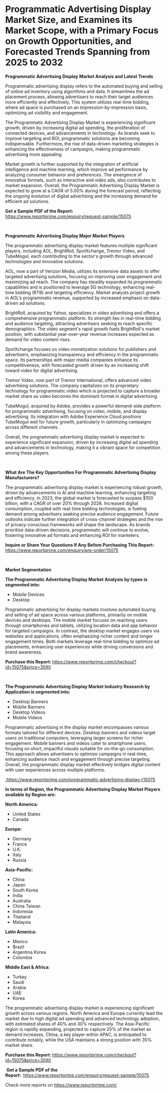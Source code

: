 <p><h1>Programmatic Advertising Display Market Size, and Examines its Market Scope, with a Primary Focus on Growth Opportunities, and Forecasted Trends Spanning from 2025 to 2032</h1></p><p><strong>Programmatic Advertising Display Market Analysis and Latest Trends</strong></p>
<p><p>Programmatic advertising display refers to the automated buying and selling of online ad inventory using algorithms and data. It streamlines the ad placement process, allowing advertisers to reach their target audiences more efficiently and effectively. This system utilizes real-time bidding, where ad space is purchased on an impression-by-impression basis, optimizing ad visibility and engagement.</p><p>The Programmatic Advertising Display Market is experiencing significant growth, driven by increasing digital ad spending, the proliferation of connected devices, and advancements in technology. As brands seek to improve targeting and ROI, programmatic solutions are becoming indispensable. Furthermore, the rise of data-driven marketing strategies is enhancing the effectiveness of campaigns, making programmatic advertising more appealing.</p><p>Market growth is further supported by the integration of artificial intelligence and machine learning, which improve ad performance by analyzing consumer behavior and preferences. The emergence of innovative formats, such as interactive and video ads, also contributes to market expansion. Overall, the Programmatic Advertising Display Market is expected to grow at a CAGR of 5.00% during the forecast period, reflecting the ongoing evolution of digital advertising and the increasing demand for efficient ad solutions.</p></p>
<p><strong>Get a Sample PDF of the Report:&nbsp;</strong> <a href="https://www.reportprime.com/enquiry/request-sample/15075?utm_campaign=2245&utm_medium=2&utm_source=Github&utm_content=ia&utm_term=20032025&utm_id=programmatic-advertising-display">https://www.reportprime.com/enquiry/request-sample/15075</a></p>
<p>&nbsp;</p>
<p><strong>Programmatic Advertising Display Major Market Players</strong></p>
<p><p>The programmatic advertising display market features multiple significant players, including AOL, BrightRoll, SpotXchange, Tremor Video, and TubeMogul, each contributing to the sector's growth through advanced technologies and innovative solutions.</p><p>AOL, now a part of Verizon Media, utilizes its extensive data assets to offer targeted advertising solutions, focusing on improving user engagement and maximizing ad reach. The company has steadily expanded its programmatic capabilities and is positioned to leverage 5G technology, enhancing real-time bidding (RTB) and targeting efficiency. Market analysts project growth in AOL’s programmatic revenue, supported by increased emphasis on data-driven ad solutions.</p><p>BrightRoll, acquired by Yahoo, specializes in video advertising and offers a comprehensive programmatic platform. Its strength lies in real-time bidding and audience targeting, attracting advertisers seeking to reach specific demographics. The video segment's rapid growth fuels BrightRoll's market position, with substantial year-over-year revenue increases expected as demand for video content rises.</p><p>SpotXchange focuses on video monetization solutions for publishers and advertisers, emphasizing transparency and efficiency in the programmatic space. Its partnerships with major media companies enhance its competitiveness, with forecasted growth driven by an increasing shift toward video for digital advertising.</p><p>Tremor Video, now part of Tremor International, offers advanced video advertising solutions. The company capitalizes on its proprietary technology for programmatic video which is projected to capture a broader market share as video becomes the dominant format in digital advertising.</p><p>TubeMogul, acquired by Adobe, provides a powerful demand-side platform for programmatic advertising, focusing on video, mobile, and display advertising. Its integration with Adobe Experience Cloud positions TubeMogul well for future growth, particularly in optimizing campaigns across different channels.</p><p>Overall, the programmatic advertising display market is expected to experience significant expansion, driven by increasing digital ad spending and advancements in technology, making it a vibrant space for competition among these players.</p></p>
<p>&nbsp;</p>
<p><strong>What Are The Key Opportunities For Programmatic Advertising Display Manufacturers?</strong></p>
<p><p>The programmatic advertising display market is experiencing robust growth, driven by advancements in AI and machine learning, enhancing targeting and efficiency. In 2023, the global market is forecasted to surpass $100 billion, with a CAGR of over 20% through 2028. Increased digital consumption, coupled with real-time bidding technologies, is fueling demand among advertisers seeking precise audience engagement. Future outlooks indicate further integration of cross-channel strategies and the rise of privacy-conscious frameworks will shape the landscape. As brands prioritize data-driven decisions, programmatic will continue to evolve, fostering innovative ad formats and enhancing ROI for marketers.</p></p>
<p><strong>Inquire or Share Your Questions If Any Before Purchasing This Report:</strong> <a href="https://www.reportprime.com/enquiry/pre-order/15075?utm_campaign=2245&utm_medium=2&utm_source=Github&utm_content=ia&utm_term=20032025&utm_id=programmatic-advertising-display">https://www.reportprime.com/enquiry/pre-order/15075</a></p>
<p>&nbsp;</p>
<p><strong>Market Segmentation</strong></p>
<p><strong>The Programmatic Advertising Display Market Analysis by types is segmented into:</strong></p>
<p><ul><li>Mobile Devices</li><li>Desktop</li></ul></p>
<p><p>Programmatic advertising for display markets involves automated buying and selling of ad space across various platforms, primarily on mobile devices and desktops. The mobile market focuses on reaching users through smartphones and tablets, utilizing location data and app behavior for targeted campaigns. In contrast, the desktop market engages users via websites and applications, often emphasizing richer content and longer engagement times. Both markets leverage real-time bidding to optimize ad placements, enhancing user experiences while driving conversions and brand awareness.</p></p>
<p><strong>Purchase this Report:&nbsp;</strong><a href="https://www.reportprime.com/checkout?id=15075&price=3590&utm_campaign=2245&utm_medium=2&utm_source=Github&utm_content=ia&utm_term=20032025&utm_id=programmatic-advertising-display">https://www.reportprime.com/checkout?id=15075&price=3590</a></p>
<p>&nbsp;</p>
<p><strong>The Programmatic Advertising Display Market Industry Research by Application is segmented into:</strong></p>
<p><ul><li>Desktop Banners</li><li>Mobile Banners</li><li>Desktop Videos</li><li>Mobile Videos</li></ul></p>
<p><p>Programmatic advertising in the display market encompasses various formats tailored for different devices. Desktop banners and videos target users on traditional computers, leveraging larger screens for richer engagement. Mobile banners and videos cater to smartphone users, focusing on short, impactful visuals suitable for on-the-go consumption. This approach allows advertisers to optimize campaigns in real-time, enhancing audience reach and engagement through precise targeting. Overall, the programmatic display market effectively bridges digital content with user experiences across multiple platforms.</p></p>
<p><a href="https://www.reportprime.com/programmatic-advertising-display-r15075?utm_campaign=2245&utm_medium=2&utm_source=Github&utm_content=ia&utm_term=20032025&utm_id=programmatic-advertising-display">&nbsp;https://www.reportprime.com/programmatic-advertising-display-r15075</a></p>
<p><strong>In terms of Region, the Programmatic Advertising Display Market Players available by Region are:</strong></p>
<p>
    <p> <strong> North America: </strong>
        <ul>
            <li>United States</li>
            <li>Canada</li>
        </ul>
        </p> 
    <p> <strong> Europe: </strong>
        <ul>
            <li>Germany</li>
            <li>France</li>
            <li>U.K.</li>
            <li>Italy</li>
            <li>Russia</li>
        </ul>
        </p> 
    <p> <strong> Asia-Pacific: </strong>
        <ul>
            <li>China</li>
            <li>Japan</li>
            <li>South Korea</li>
            <li>India</li>
            <li>Australia</li>
            <li>China Taiwan</li>
            <li>Indonesia</li>
            <li>Thailand</li>
            <li>Malaysia</li>
        </ul>
        </p> 
    <p> <strong> Latin America: </strong>
        <ul>
            <li>Mexico</li>
            <li>Brazil</li>
            <li>Argentina Korea</li>
            <li>Colombia</li>
        </ul>
        </p> 
    <p> <strong> Middle East & Africa: </strong>
        <ul>
            <li>Turkey</li>
            <li>Saudi</li>
            <li>Arabia</li>
            <li>UAE</li>
            <li>Korea</li>
        </ul>
    </p>
    </p>
<p><p>The programmatic advertising display market is experiencing significant growth across various regions. North America and Europe currently lead the market due to high digital ad spending and advanced technology adoption, with estimated shares of 40% and 30% respectively. The Asia-Pacific region is rapidly expanding, projected to capture 25% of the market as demand increases. China, a key player within APAC, is anticipated to contribute notably, while the USA maintains a strong position with 35% market share.</p></p>
<p><strong>Purchase this Report: </strong><a href="https://www.reportprime.com/checkout?id=15075&price=3590&utm_campaign=2245&utm_medium=2&utm_source=Github&utm_content=ia&utm_term=20032025&utm_id=programmatic-advertising-display">https://www.reportprime.com/checkout?id=15075&price=3590</a></p>
<p>&nbsp;<strong>Get a Sample PDF of the Report:&nbsp;&nbsp;</strong><a href="https://www.reportprime.com/enquiry/request-sample/15075?utm_campaign=2245&utm_medium=2&utm_source=Github&utm_content=ia&utm_term=20032025&utm_id=programmatic-advertising-display">https://www.reportprime.com/enquiry/request-sample/15075</a></p>
<p><strong></strong></p>
<p>Check more reports on <a href="https://www.reportprime.com/?utm_campaign=2245&utm_medium=2&utm_source=Github&utm_content=ia&utm_term=20032025&utm_id=programmatic-advertising-display">https://www.reportprime.com/</a></p>